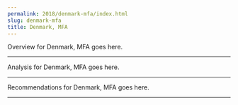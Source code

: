 ```yaml
---
permalink: 2018/denmark-mfa/index.html
slug: denmark-mfa
title: Denmark, MFA
---
```


Overview for Denmark, MFA goes here.

---

Analysis for Denmark, MFA goes here.

---

Recommendations for Denmark, MFA goes here.

---
